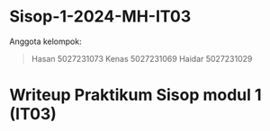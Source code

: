 # Sisop-1-2024-MH-IT03
Anggota kelompok:
> Hasan 5027231073
> Kenas 5027231069
> Haidar 5027231029

# Writeup Praktikum Sisop modul 1 (IT03)
